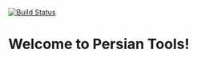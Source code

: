 [![Build Status](https://travis-ci.org/ali-master/persian-tools.svg?branch=master)](https://travis-ci.org/ali-master/persian-tools)

# Welcome to Persian Tools!
